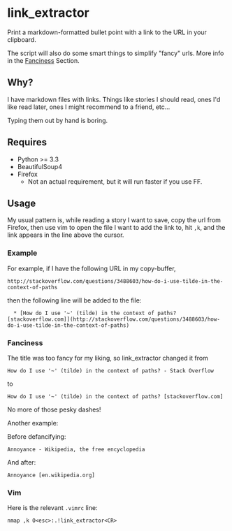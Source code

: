 link_extractor
==============

Print a markdown-formatted bullet point with a link to the URL in your clipboard.

The script will also do some smart things to simplify "fancy" urls.  More info
in the [Fanciness](#fanciness) Section.

Why?
----
I have markdown files with links.  Things like stories I should read, ones I'd
like read later, ones I might recommend to a friend, etc...

Typing them out by hand is boring.


Requires
--------
  * Python >= 3.3
  * BeautifulSoup4
  * Firefox
      - Not an actual requirement, but it will run faster if you use FF.

Usage
-----

My usual pattern is, while reading a story I want to save, copy the url from
Firefox, then use vim to open the file I want to add the link to, hit `,k`, and
the link appears in the line above the cursor.

### Example

For example, if I have the following URL in my copy-buffer,

```
http://stackoverflow.com/questions/3488603/how-do-i-use-tilde-in-the-context-of-paths
```

then the following line will be added to the file:

```
  * [How do I use '~' (tilde) in the context of paths? [stackoverflow.com]](http://stackoverflow.com/questions/3488603/how-do-i-use-tilde-in-the-context-of-paths)
```

### Fanciness

The title was too fancy for my liking, so link_extractor changed it from

```
How do I use '~' (tilde) in the context of paths? - Stack Overflow
```

to

```
How do I use '~' (tilde) in the context of paths? [stackoverflow.com]
```

No more of those pesky dashes!

Another example:

Before defancifying:

```
Annoyance - Wikipedia, the free encyclopedia
```

And after:

```
Annoyance [en.wikipedia.org]
```

### Vim

Here is the relevant `.vimrc` line:

```
nmap ,k O<esc>:.!link_extractor<CR>
```

